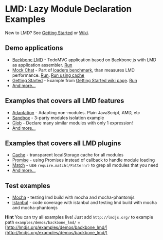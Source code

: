# LMD: Lazy Module Declaration Examples

New to LMD? See [Getting Started](https://github.com/azproduction/lmd/wiki/Getting-started) or
[Wiki](https://github.com/azproduction/lmd/wiki/).

## Demo applications

 - [Backbone LMD](demos/backbone_lmd/) - TodoMVC application based on Backbone.js with LMD as application assembler. [Run](http://azproduction.github.io/lmd/examples/demos/backbone_lmd/)
 - [Mock Chat](demos/mock_chat/) - Part of [loaders benchmark](https://github.com/azproduction/loader-test/), than measures LMD performance. [Run](http://azproduction.github.io/lmd/examples/demos/mock_chat/). [Run using cache](http://azproduction.github.io/lmd/examples/demos/mock_chat/index_cache.html)
 - [Getting Started](demos/getting_started/) - Example from [Getting Started wiki page](https://github.com/azproduction/lmd/wiki/Getting-started). [Run](http://azproduction.github.io/lmd/examples/demos/getting_started/)
 - [And more...](demos/)

## Examples that covers all LMD features

 - [Adaptation](features/adaptation/) - Adapting non-modules. Plain JavaScript, AMD, etc
 - [Sandbox](features/sandbox/) - 3-party modules isolation example
 - [Glob](features/glob/) - Declare many similar modules with only 1 expression!
 - [And more...](features/)

## Examples that covers all LMD plugins

 - [Cache](plugins/cache) - transparent localStorage cache for all modules
 - [Promise](plugins/promise) - using Promises instead of callback to handle module loading
 - [Match](plugins/) - use `require.match(/Pattern/)` to grep all modules that you need
 - [And more...](plugins/)

## Test examples

 - [Mocha](tests/mocha) - testing lmd build with mocha and mocha-phantomjs
 - [Istanbul](tests/istanbul) - code coverage with istanbul and testing lmd build with mocha and mocha-phantomjs

**Hint** You can try all examples live! Just add `http://lmdjs.org/` to example path `examples/demos/backbone_lmd/` = [http://lmdjs.org/examples/demos/backbone_lmd/](http://lmdjs.org/examples/demos/backbone_lmd/)
